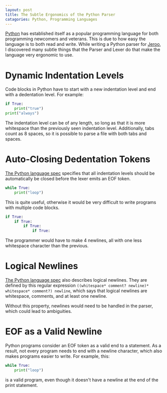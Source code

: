 ```yaml
---
layout: post
title: The Subtle Ergonomics of the Python Parser
catagories: Python, Programming Languages
---
```


[Python](https://www.python.org/) has established itself as a popular programming language for both
programming newcomers and veterans. This is due to how easy the language is to
both read and write. While writing a Python parser for
[Jeroo](https://jeroo.org/beta), I discovered many subtle things that the Parser and
Lexer do that make the language very ergonomic to use. 

# Dynamic Indentation Levels

Code blocks in Python have to start with a new indentation level and end with a dedentation level.
For example:

```python
if True:
    print("true")
print("always")
```

The indentation level can be of any length, so long as that it is more
whitespace than the previously seen indentation level. Additionally, tabs count
as 8 spaces, so it is possible to parse a file with both tabs and spaces.

# Auto-Closing Dedentation Tokens

[The Python language spec](https://docs.python.org/3/reference/lexical_analysis.html#indentation)
specifies that all indentation levels should be automatically be closed before 
the lexer emits an EOF token. 

```python
while True:
    print("loop")

```

This is quite useful, otherwise it would be very difficult to write programs
with multiple code blocks.

```python
if True:
    if True:
        if True:
            if True:
```

The programmer would have to make 4 newlines, all with one less whitespace
character than the previous.

# Logical Newlines

[The Python language spec](https://docs.python.org/3/reference/lexical_analysis.html#logical-lines)
also describes logical newlines. They are defined by this regular expression
`((whitespace* comment? newline)* whitespace* comment?) newline`, which says 
that logical newlines are whitespace, comments, and at least one newline. 

Without this property, newlines would need to be handled in the parser, which
could lead to ambiguities. 

# EOF as a Valid Newline

Python programs consider an EOF token as a valid end to a statement. 
As a result, not every program needs to end with a newline character, 
which also makes programs easier to write. For example, this:

```python
while True:
    print("loop")
```

is a valid program, even though it doesn't have a newline at the end of the
print statement.
